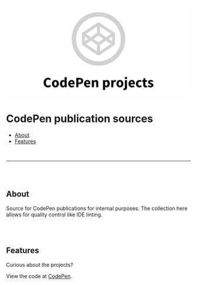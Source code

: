 ![CodePens](teaser.png)

# CodePen publication sources

- [About](#about)
- [Features](#features)

<br>

---

<br><br>

## About

Source for CodePen publications for internal purposes.
The collection here allows for quality control like IDE linting.

<br><br>

## Features

Curious about the projects?

View the code at [CodePen](https://codepen.io/TheRemoteCoder).
